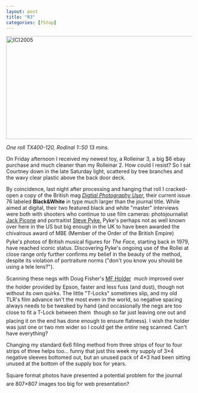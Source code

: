 ```yaml
---
layout: post
title: "R3"
categories: [fStop]
---
```

<img src="/pix2005/r3.jpg" width=807 height=280 border=0 title="(C)2005">

<i>One roll TX400-120, Rodinal 1::50 13 mins.</i>

On Friday afternoon I received my newest toy, a Rolleinar 3, a big $6 ebay purchase and much cleaner than my Rolleinar 2. How could I resist? So I sat Courtney down in the late Saturday light, scattered by tree branches and the wavy clear plastic above the back door deck.

<!--more-->
By coincidence, last night after processing and hanging that roll I cracked-open a copy of the British mag <a href="http://www.paragon.co.uk/"><i>Digtial Photography User,</i></a> their current issue 76 labeled <b>Black&White</b> in type much larger than the journal title. While aimed at digital, their two featured black and white "master" interviews were both with shooters who continue to use film cameras: photojournalist <a href="http://www.jackpicone.com/">Jack Picone</a> and portraitist <a href="http://www.pyke-eye.com/">Steve Pyke.</a> Pyke's perhaps not as well known over here in the US but big enough in the UK to have been awarded the chivalrous award of MBE (Member of the Order of the British Empire) &#151; Pyke's photos of British musical figures for <i>The Face,</i> starting back in 1979, have reached iconic status. Discovering Pyke's ongoing use of the Rollei at close range only further confirms my belief in the beauty of the method, despite its violation of portraiture norms ("don't you know you should be using a tele lens?").

Scanning these negs with Doug Fisher's <a href="http://home.earthlink.net/~dougfisher/holder/mfholderintro.html">MF Holder</a> &#151; <i>much</i> improved over the holder provided by Epson, faster and less fuss (and dust), though not without its own quirks. The little "T-Locks" sometimes slip, and my old TLR's film advance isn't the most even in the world, so negative spacing always needs to be tweaked by hand (and occasionally the negs are too close to fit a T-Lock between them &#151; though so far just leaving one out and placing it on the end has done enough to ensure flatness). I wish the holder was just one or two mm wider so I could get the <i>entire</i> neg scanned. Can't have everything?

Changing my standard 6x6 filing method from three strips of four to four strips of three helps too... funny that just this week my supply of 3&times;4 negative sleeves bottomed out, but an unused pack of 4&times;3 had been sitting unused at the bottom of the supply box for years.

Square format photos have presented a potential problem for the journal &#151; are 807&times;807 images too big for web presentation?

